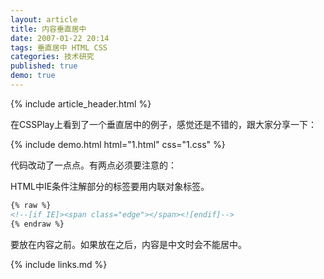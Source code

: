 ```yaml
---
layout: article
title: 内容垂直居中
date: 2007-01-22 20:14
tags: 垂直居中 HTML CSS
categories: 技术研究
published: true
demo: true
---
```


{% include article_header.html %}

在CSSPlay上看到了一个垂直居中的例子，感觉还是不错的，跟大家分享一下：

{% include demo.html html="1.html" css="1.css" %}

代码改动了一点点。有两点必须要注意的：

HTML中IE条件注解部分的标签要用内联对象标签。

```html
{% raw %}
<!--[if IE]><span class="edge"></span><![endif]-->
{% endraw %}
```

要放在内容之前。如果放在之后，内容是中文时会不能居中。

{% include links.md %}
